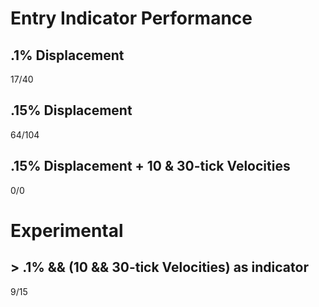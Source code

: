 # Entry Indicator Performance
## .1% Displacement
17/40

## .15% Displacement
64/104

## .15% Displacement + 10 & 30-tick Velocities
0/0

# Experimental
## > .1% && (10 && 30-tick Velocities) as indicator
9/15
